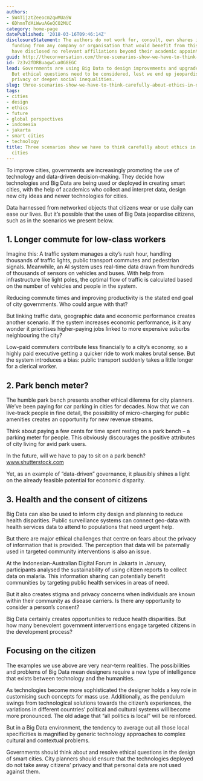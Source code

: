 ```yaml
---
authors:
- 5W4TijztZeeocm2qwMUaSW
- 6DhmnTdAiWwuAGeQCO2MUC
category: home-page
datePublished: '2018-03-16T09:46:14Z'
disclosureStatement: The authors do not work for, consult, own shares in or receive
  funding from any company or organisation that would benefit from this article, and
  have disclosed no relevant affiliations beyond their academic appointment.
guid: http://theconversation.com/three-scenarios-show-we-have-to-think-carefully-about-ethics-in-designing-smart-cities-91213
id: 7z3v2fDRBuagwCua0G8EGC
lead: Governments are using Big Data to design improvements and upgrades of cities.
  But ethical questions need to be considered, lest we end up jeopardising citizens'
  privacy or deepen social inequalities.
slug: three-scenarios-show-we-have-to-think-carefully-about-ethics-in-designing-smart-cities
tags:
- cities
- design
- ethics
- future
- global perspectives
- indonesia
- jakarta
- smart cities
- technology
title: Three scenarios show we have to think carefully about ethics in designing smart
  cities
---
```

To improve cities, governments are increasingly promoting the use of technology and data-driven decision-making. They decide how technologies and Big Data are being used or deployed in creating smart cities, with the help of academics who collect and interpret data, design new city ideas and newer technologies for cities. 

Data harnessed from networked objects that citizens wear or use daily can ease our lives. But it’s possible that the uses of Big Data jeopardise citizens, such as in the scenarios we present below. 

## 1\. Longer commute for low-class workers

Imagine this: A traffic system manages a city’s rush hour, handling thousands of traffic lights, public transport commutes and pedestrian signals. Meanwhile, an AI system uses real-time data drawn from hundreds of thousands of sensors on vehicles and buses. With help from infrastructure like light poles, the optimal flow of traffic is calculated based on the number of vehicles and people in the system. 

Reducing commute times and improving productivity is the stated end goal of city governments. Who could argue with that?

But linking traffic data, geographic data and economic performance creates another scenario. If the system increases economic performance, is it any wonder it prioritises higher-paying jobs linked to more expensive suburbs neighbouring the city? 

Low-paid commuters contribute less financially to a city’s economy, so a highly paid executive getting a quicker ride to work makes brutal sense. But the system introduces a bias: public transport suddenly takes a little longer for a clerical worker.

## 2\. Park bench meter?

The humble park bench presents another ethical dilemma for city planners. We’ve been paying for car parking in cities for decades. Now that we can live-track people in fine detail, the possibility of micro-charging for public amenities creates an opportunity for new revenue streams.

Think about paying a few cents for time spent resting on a park bench – a parking meter for people. This obviously discourages the positive attributes of city living for avid park users. 

In the future, will we have to pay to sit on a park bench? www.shutterstock.com

Yet, as an example of “data-driven” governance, it plausibly shines a light on the already feasible potential for economic disparity.

## 3\. Health and the consent of citizens

Big Data can also be used to inform city design and planning to reduce health disparities. Public surveillance systems can connect geo-data with health services data to attend to populations that need urgent help. 

But there are major ethical challenges that centre on fears about the privacy of information that is provided. The perception that data will be paternally used in targeted community interventions is also an issue.

At the Indonesian-Australian Digital Forum in Jakarta in January, participants analysed the sustainability of using citizen reports to collect data on malaria. This information sharing can potentially benefit communities by targeting public health services in areas of need. 

But it also creates stigma and privacy concerns when individuals are known within their community as disease carriers. Is there any opportunity to consider a person’s consent?

Big Data certainly creates opportunities to reduce health disparities. But how many benevolent government interventions engage targeted citizens in the development process? 

## Focusing on the citizen

The examples we use above are very near-term realities. The possibilities and problems of Big Data mean designers require a new type of intelligence that exists between technology and the humanities. 

As technologies become more sophisticated the designer holds a key role in customising such concepts for mass use. Additionally, as the pendulum swings from technological solutions towards the citizen’s experiences, the variations in different countries’ political and cultural systems will become more pronounced. The old adage that “all politics is local” will be reinforced.

But in a Big Data environment, the tendency to average out all those local specificities is magnified by generic technology approaches to complex cultural and contextual problems. 

Governments should think about and resolve ethical questions in the design of smart cities. City planners should ensure that the technologies deployed do not take away citizens’ privacy and that personal data are not used against them.